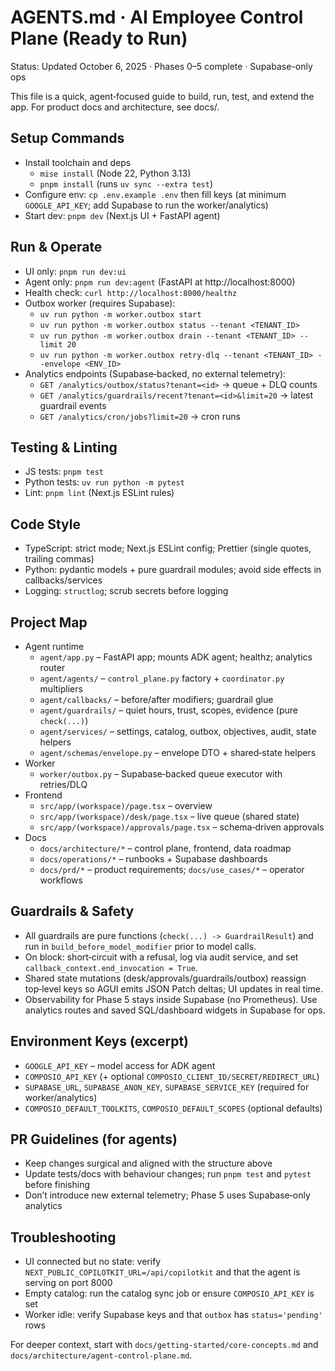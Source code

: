 # AGENTS.md · AI Employee Control Plane (Ready to Run)

Status: Updated October 6, 2025 · Phases 0–5 complete · Supabase-only ops

This file is a quick, agent‑focused guide to build, run, test, and extend the app.
For product docs and architecture, see docs/.

## Setup Commands
- Install toolchain and deps
  - `mise install` (Node 22, Python 3.13)
  - `pnpm install` (runs `uv sync --extra test`)
- Configure env: `cp .env.example .env` then fill keys (at minimum `GOOGLE_API_KEY`; add Supabase to run the worker/analytics)
- Start dev: `pnpm dev` (Next.js UI + FastAPI agent)

## Run & Operate
- UI only: `pnpm run dev:ui`
- Agent only: `pnpm run dev:agent` (FastAPI at http://localhost:8000)
- Health check: `curl http://localhost:8000/healthz`
- Outbox worker (requires Supabase):
  - `uv run python -m worker.outbox start`
  - `uv run python -m worker.outbox status --tenant <TENANT_ID>`
  - `uv run python -m worker.outbox drain --tenant <TENANT_ID> --limit 20`
  - `uv run python -m worker.outbox retry-dlq --tenant <TENANT_ID> --envelope <ENV_ID>`
- Analytics endpoints (Supabase‑backed, no external telemetry):
  - `GET /analytics/outbox/status?tenant=<id>` → queue + DLQ counts
  - `GET /analytics/guardrails/recent?tenant=<id>&limit=20` → latest guardrail events
  - `GET /analytics/cron/jobs?limit=20` → cron runs

## Testing & Linting
- JS tests: `pnpm test`
- Python tests: `uv run python -m pytest`
- Lint: `pnpm lint` (Next.js ESLint rules)

## Code Style
- TypeScript: strict mode; Next.js ESLint config; Prettier (single quotes, trailing commas)
- Python: pydantic models + pure guardrail modules; avoid side effects in callbacks/services
- Logging: `structlog`; scrub secrets before logging

## Project Map
- Agent runtime
  - `agent/app.py` – FastAPI app; mounts ADK agent; healthz; analytics router
  - `agent/agents/` – `control_plane.py` factory + `coordinator.py` multipliers
  - `agent/callbacks/` – before/after modifiers; guardrail glue
  - `agent/guardrails/` – quiet hours, trust, scopes, evidence (pure `check(...)`)
  - `agent/services/` – settings, catalog, outbox, objectives, audit, state helpers
  - `agent/schemas/envelope.py` – envelope DTO + shared‑state helpers
- Worker
  - `worker/outbox.py` – Supabase‑backed queue executor with retries/DLQ
- Frontend
  - `src/app/(workspace)/page.tsx` – overview
  - `src/app/(workspace)/desk/page.tsx` – live queue (shared state)
  - `src/app/(workspace)/approvals/page.tsx` – schema‑driven approvals
- Docs
  - `docs/architecture/*` – control plane, frontend, data roadmap
  - `docs/operations/*` – runbooks + Supabase dashboards
  - `docs/prd/*` – product requirements; `docs/use_cases/*` – operator workflows

## Guardrails & Safety
- All guardrails are pure functions (`check(...) -> GuardrailResult`) and run in
  `build_before_model_modifier` prior to model calls.
- On block: short‑circuit with a refusal, log via audit service, and set
  `callback_context.end_invocation = True`.
- Shared state mutations (desk/approvals/guardrails/outbox) reassign top‑level keys so
  AGUI emits JSON Patch deltas; UI updates in real time.
- Observability for Phase 5 stays inside Supabase (no Prometheus). Use analytics routes
  and saved SQL/dashboard widgets in Supabase for ops.

## Environment Keys (excerpt)
- `GOOGLE_API_KEY` – model access for ADK agent
- `COMPOSIO_API_KEY` (+ optional `COMPOSIO_CLIENT_ID/SECRET/REDIRECT_URL`)
- `SUPABASE_URL`, `SUPABASE_ANON_KEY`, `SUPABASE_SERVICE_KEY` (required for worker/analytics)
- `COMPOSIO_DEFAULT_TOOLKITS`, `COMPOSIO_DEFAULT_SCOPES` (optional defaults)

## PR Guidelines (for agents)
- Keep changes surgical and aligned with the structure above
- Update tests/docs with behaviour changes; run `pnpm test` and `pytest` before finishing
- Don’t introduce new external telemetry; Phase 5 uses Supabase‑only analytics

## Troubleshooting
- UI connected but no state: verify `NEXT_PUBLIC_COPILOTKIT_URL=/api/copilotkit` and that
  the agent is serving on port 8000
- Empty catalog: run the catalog sync job or ensure `COMPOSIO_API_KEY` is set
- Worker idle: verify Supabase keys and that `outbox` has `status='pending'` rows

For deeper context, start with `docs/getting-started/core-concepts.md` and
`docs/architecture/agent-control-plane.md`.
